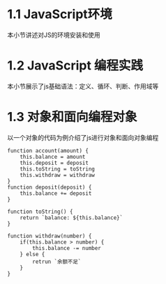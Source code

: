 # 1.1 JavaScript环境
本小节讲述对JS的环境安装和使用
# 1.2 JavaScript 编程实践
本小节展示了js基础语法：定义、循环、判断、作用域等
# 1.3 对象和面向编程对象
以一个对象的代码为例介绍了js进行对象和面向对象编程
```
function account(amount) {
    this.balance = amount
    this.deposit = deposit
    this.toString = toString
    this.withdraw = withdraw
}
function deposit(deposit) {
    this.balance += deposit
}

function toString() {
    return `balance: ${this.balance}`
}

function withdraw(number) {
    if(this.balance > number) {
        this.balance -= number
    } else {
        retrun `余额不足`
    }
}
```